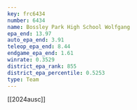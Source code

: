 ```yaml
---
key: frc6434
number: 6434
name: Bossley Park High School Wolfgang
epa_end: 13.97
auto_epa_end: 3.91
teleop_epa_end: 8.44
endgame_epa_end: 1.61
winrate: 0.3529
district_epa_rank: 855
district_epa_percentile: 0.5253
type: Team
---
```

[[2024ausc]]
